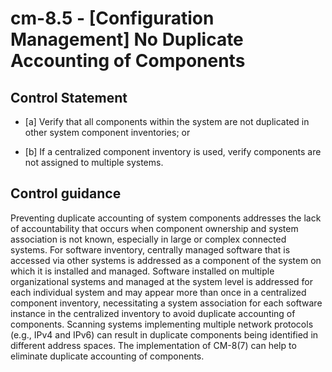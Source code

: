# cm-8.5 - \[Configuration Management\] No Duplicate Accounting of Components

## Control Statement

- \[a\] Verify that all components within the system are not duplicated in other system component inventories; or

- \[b\] If a centralized component inventory is used, verify components are not assigned to multiple systems.

## Control guidance

Preventing duplicate accounting of system components addresses the lack of accountability that occurs when component ownership and system association is not known, especially in large or complex connected systems. For software inventory, centrally managed software that is accessed via other systems is addressed as a component of the system on which it is installed and managed. Software installed on multiple organizational systems and managed at the system level is addressed for each individual system and may appear more than once in a centralized component inventory, necessitating a system association for each software instance in the centralized inventory to avoid duplicate accounting of components. Scanning systems implementing multiple network protocols (e.g., IPv4 and IPv6) can result in duplicate components being identified in different address spaces. The implementation of CM-8(7) can help to eliminate duplicate accounting of components.
